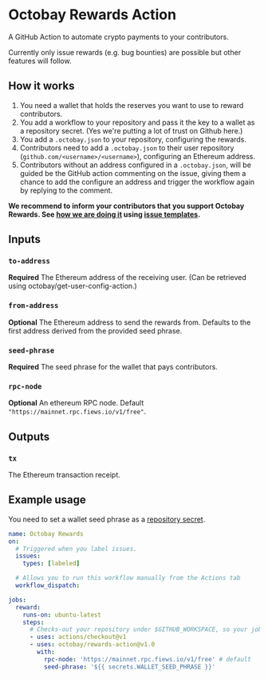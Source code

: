 # Octobay Rewards Action

A GitHub Action to automate crypto payments to your contributors.

Currently only issue rewards (e.g. bug bounties) are possible but other features will follow.

## How it works

1. You need a wallet that holds the reserves you want to use to reward contributors.
2. You add a workflow to your repository and pass it the key to a wallet as a repository secret. (Yes we're putting a lot of trust on Github here.)
3. You add a `.octobay.json` to your repository, configuring the rewards.
4. Contributors need to add a `.octobay.json` to their user repository (`github.com/<username>/<username>`), configuring an Ethereum address.
5. Contributors without an address configured in a `.octobay.json`, will be guided be the GitHub action commenting on the issue, giving them a chance to add the configure an address and trigger the workflow again by replying to the comment.

**We recommend to inform your contributors that you support Octobay Rewards. See [how we are doing it](https://github.com/Octobay/rewards-action/issues/new/choose) using [issue templates](https://docs.github.com/en/communities/using-templates-to-encourage-useful-issues-and-pull-requests/configuring-issue-templates-for-your-repository).**

## Inputs

### `to-address`

**Required** The Ethereum address of the receiving user. (Can be retrieved using octobay/get-user-config-action.)

### `from-address`

**Optional** The Ethereum address to send the rewards from. Defaults to the first address derived from the provided seed phrase.

### `seed-phrase`

**Required** The seed phrase for the wallet that pays contributors.

### `rpc-node`

**Optional** An ethereum RPC node. Default `"https://mainnet.rpc.fiews.io/v1/free"`.

## Outputs

### `tx`

The Ethereum transaction receipt.

## Example usage

You need to set a wallet seed phrase as a [repository secret](https://docs.github.com/en/actions/reference/encrypted-secrets#creating-encrypted-secrets-for-a-repository).

```yaml
name: Octobay Rewards
on:
  # Triggered when you label issues.
  issues:
    types: [labeled]

  # Allows you to run this workflow manually from the Actions tab
  workflow_dispatch:

jobs:
  reward:
    runs-on: ubuntu-latest
    steps:
      # Checks-out your repository under $GITHUB_WORKSPACE, so your job can access it
      - uses: actions/checkout@v1
      - uses: octobay/rewards-action@v1.0
        with:
          rpc-node: 'https://mainnet.rpc.fiews.io/v1/free' # default
          seed-phrase: '${{ secrets.WALLET_SEED_PHRASE }}'
```
